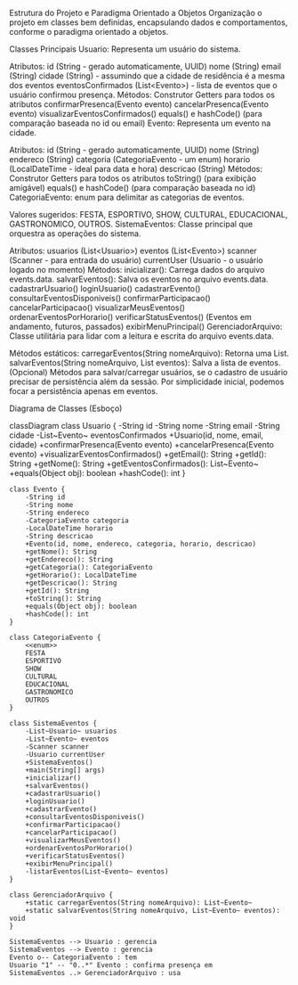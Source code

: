 Estrutura do Projeto e Paradigma Orientado a Objetos
Organização o projeto em classes bem definidas, encapsulando dados e comportamentos, conforme o paradigma orientado a objetos.

Classes Principais
Usuario: Representa um usuário do sistema.

Atributos:
id (String - gerado automaticamente, UUID)
nome (String)
email (String)
cidade (String) - assumindo que a cidade de residência é a mesma dos eventos
eventosConfirmados (List&lt;Evento>) - lista de eventos que o usuário confirmou presença.
Métodos:
Construtor
Getters para todos os atributos
confirmarPresenca(Evento evento)
cancelarPresenca(Evento evento)
visualizarEventosConfirmados()
equals() e hashCode() (para comparação baseada no id ou email)
Evento: Representa um evento na cidade.

Atributos:
id (String - gerado automaticamente, UUID)
nome (String)
endereco (String)
categoria (CategoriaEvento - um enum)
horario (LocalDateTime - ideal para data e hora)
descricao (String)
Métodos:
Construtor
Getters para todos os atributos
toString() (para exibição amigável)
equals() e hashCode() (para comparação baseada no id)
CategoriaEvento: enum para delimitar as categorias de eventos.

Valores sugeridos: FESTA, ESPORTIVO, SHOW, CULTURAL, EDUCACIONAL, GASTRONOMICO, OUTROS.
SistemaEventos: Classe principal que orquestra as operações do sistema.

Atributos:
usuarios (List&lt;Usuario>)
eventos (List&lt;Evento>)
scanner (Scanner - para entrada do usuário)
currentUser (Usuario - o usuário logado no momento)
Métodos:
inicializar(): Carrega dados do arquivo events.data.
salvarEventos(): Salva os eventos no arquivo events.data.
cadastrarUsuario()
loginUsuario()
cadastrarEvento()
consultarEventosDisponiveis()
confirmarParticipacao()
cancelarParticipacao()
visualizarMeusEventos()
ordenarEventosPorHorario()
verificarStatusEventos() (Eventos em andamento, futuros, passados)
exibirMenuPrincipal()
GerenciadorArquivo: Classe utilitária para lidar com a leitura e escrita do arquivo events.data.

Métodos estáticos:
carregarEventos(String nomeArquivo): Retorna uma List<Evento>.
salvarEventos(String nomeArquivo, List<Evento> eventos): Salva a lista de eventos.
(Opcional) Métodos para salvar/carregar usuários, se o cadastro de usuário precisar de persistência além da sessão. Por simplicidade inicial, podemos focar a persistência apenas em eventos.

Diagrama de Classes (Esboço)

classDiagram
    class Usuario {
        -String id
        -String nome
        -String email
        -String cidade
        -List~Evento~ eventosConfirmados
        +Usuario(id, nome, email, cidade)
        +confirmarPresenca(Evento evento)
        +cancelarPresenca(Evento evento)
        +visualizarEventosConfirmados()
        +getEmail(): String
        +getId(): String
        +getNome(): String
        +getEventosConfirmados(): List~Evento~
        +equals(Object obj): boolean
        +hashCode(): int
    }

    class Evento {
        -String id
        -String nome
        -String endereco
        -CategoriaEvento categoria
        -LocalDateTime horario
        -String descricao
        +Evento(id, nome, endereco, categoria, horario, descricao)
        +getNome(): String
        +getEndereco(): String
        +getCategoria(): CategoriaEvento
        +getHorario(): LocalDateTime
        +getDescricao(): String
        +getId(): String
        +toString(): String
        +equals(Object obj): boolean
        +hashCode(): int
    }

    class CategoriaEvento {
        <<enum>>
        FESTA
        ESPORTIVO
        SHOW
        CULTURAL
        EDUCACIONAL
        GASTRONOMICO
        OUTROS
    }

    class SistemaEventos {
        -List~Usuario~ usuarios
        -List~Evento~ eventos
        -Scanner scanner
        -Usuario currentUser
        +SistemaEventos()
        +main(String[] args)
        +inicializar()
        +salvarEventos()
        +cadastrarUsuario()
        +loginUsuario()
        +cadastrarEvento()
        +consultarEventosDisponiveis()
        +confirmarParticipacao()
        +cancelarParticipacao()
        +visualizarMeusEventos()
        +ordenarEventosPorHorario()
        +verificarStatusEventos()
        +exibirMenuPrincipal()
        -listarEventos(List~Evento~ eventos)
    }

    class GerenciadorArquivo {
        +static carregarEventos(String nomeArquivo): List~Evento~
        +static salvarEventos(String nomeArquivo, List~Evento~ eventos): void
    }

    SistemaEventos --> Usuario : gerencia
    SistemaEventos --> Evento : gerencia
    Evento o-- CategoriaEvento : tem
    Usuario "1" -- "0..*" Evento : confirma presença em
    SistemaEventos ..> GerenciadorArquivo : usa
